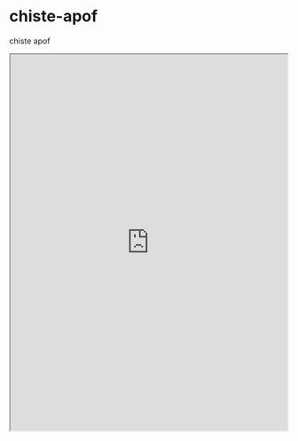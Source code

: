 # chiste-apof
chiste apof
<iframe src="https://www.codesters.com/embed/v1/preview/e16515c720a14d0da057efbc9a716bc7/" height="680" width="500"></iframe>
